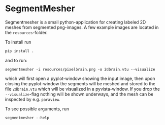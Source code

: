 # SegmentMesher

Segmentmesher is a small python-application for creating labeled 2D meshes from segmented png-images.
A few example images are located in the `resources`-folder.

To install run

```bash
pip install .
```

and to run:

```
segmentmesher -i resources/pixelbrain.png -o 2dbrain.vtu --visualize
```

which will first open a pyplot-window showing the input image, then upon closing the pyplot-window the segments will be meshed and stored to the file `2dbrain.vtu` which will be visualized in a pyvista-window.
If you drop the `--visualize`-flag nothing will be shown underways, and the mesh can be inspected by e.g. `paraview`.

To see possible arguments, run

```
segmentmesher --help
```
